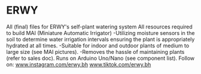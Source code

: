 # ERWY
All (final) files for ERWY's self-plant watering system
All resources required to build MAI (Miniature Automatic Irrigator)
-Utilizing moisture sensors in the soil to determine water irrigation intervals ensuring the plant is appropriately hydrated at all times.
-Suitable for indoor and outdoor plants of medium to large size (see MAI pictures).
-Removes the hassle of maintaining plants (refer to sales doc).
Runs on Arduino Uno/Nano (see component list).
Follow on: www.instagram.com/erwy.bh www.tiktok.com/erwy.bh
